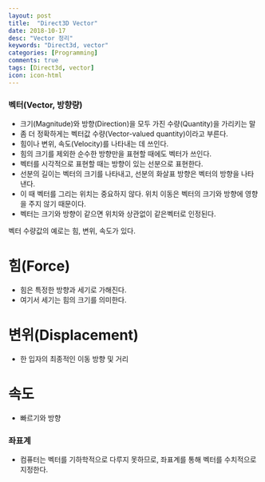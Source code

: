 ```yaml
---
layout: post
title:  "Direct3D Vector"
date: 2018-10-17
desc: "Vector 정리"
keywords: "Direct3d, vector"
categories: [Programming]
comments: true
tags: [Direct3d, vector]
icon: icon-html
---
```


### 벡터(Vector, 방향량)
 - 크기(Magnitude)와 방향(Direction)을 모두 가진 수량(Quantity)을 가리키는 말
 - 좀 더 정확하게는 벡터값 수량(Vector-valued quantity)이라고 부른다.
 - 힘이나 변위, 속도(Velocity)를 나타내는 데 쓰인다.
 - 힘의 크기를 제외한 순수한 방향만을 표현할 때에도 벡터가 쓰인다.
 - 벡터를 시각적으로 표현할 때는 방향이 있는 선분으로 표현한다.
 - 선분의 길이는 벡터의 크기를 나타내고, 선분의 화살표 방향은 벡터의 방향을 나타낸다.
 - 이 때 벡터를 그리는 위치는 중요하지 않다. 위치 이동은 벡터의 크기와 방향에 영향을 주지 않기 때문이다.
 - 벡터는 크기와 방향이 같으면 위치와 상관없이 같은벡터로 인정된다.

벡터 수량값의 예로는
힘, 변위, 속도가 있다.

# 힘(Force)
 - 힘은 특정한 방향과 세기로 가해진다.
 - 여기서 세기는 힘의 크기를 의미한다.

# 변위(Displacement)
 - 한 입자의 최종적인 이동 방향 및 거리

# 속도
 - 빠르기와 방향

### 좌표계
 - 컴퓨터는 벡터를 기하학적으로 다루지 못하므로, 좌표계를 통해 벡터를 수치적으로 지정한다.
